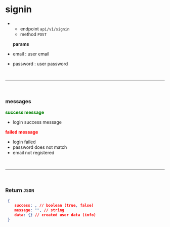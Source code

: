 # signin

- - endpoint `` api/v1/signin `` 
  - method  `` POST ``



  **params**
- email : user email
- password : user password 

<br> <hr> <br>

### messages
**<span style="color:green" >success message</span>**
- login success message

**<span style="color: red">failed message</span>**
- login failed
- password does not match
- email not registered
    

<br><hr><br>


###  Return ``JSON``
``` json  
 {
    success: , // boolean (true, false)
    message: "", // string
    data: {} // created user data (info)
 }
```
 
 

